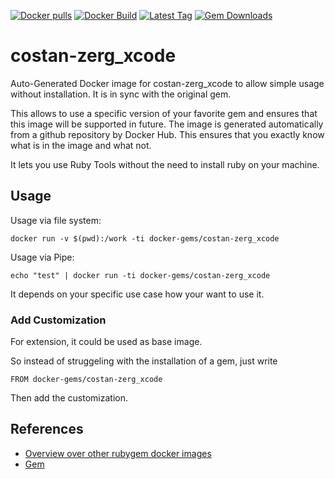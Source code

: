 [![Docker pulls](https://img.shields.io/docker/pulls/rubygem/costan-zerg_xcode.svg)](https://hub.docker.com/r/rubygem/costan-zerg_xcode/)
[![Docker Build](https://img.shields.io/docker/automated/rubygem/costan-zerg_xcode.svg)](https://hub.docker.com/r/rubygem/costan-zerg_xcode/)
[![Latest Tag](https://img.shields.io/github/tag/docker-rubygem/costan-zerg_xcode.svg)](https://hub.docker.com/r/rubygem/costan-zerg_xcode/)
[![Gem Downloads](https://img.shields.io/gem/dt/costan-zerg_xcode.svg)](https://rubygems.org/gems/costan-zerg_xcode/)
# costan-zerg_xcode

Auto-Generated Docker image for costan-zerg_xcode to allow simple usage without installation.
It is in sync with the original gem.

This allows to use a specific version of your favorite gem and ensures that this image will be supported in future.
The image is generated automatically from a github repository by Docker Hub.
This ensures that you exactly know what is in the image and what not.

It lets you use Ruby Tools without the need to install ruby on your machine.

## Usage

Usage via file system:

`docker run -v $(pwd):/work -ti docker-gems/costan-zerg_xcode`

Usage via Pipe:

`echo "test" | docker run -ti docker-gems/costan-zerg_xcode`

It depends on your specific use case how your want to use it.

### Add Customization

For extension, it could be used as base image.

So instead of struggeling with the installation of a gem, just write

`FROM docker-gems/costan-zerg_xcode`

Then add the customization.

## References

 - [Overview over other rubygem docker images](https://github.com/thinkbot/docker-rubygem)
 - [Gem](https://rubygems.org/gems/costan-zerg_xcode/)
